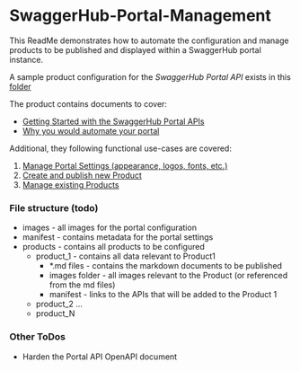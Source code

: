 # SwaggerHub-Portal-Management

This ReadMe demonstrates how to automate the configuration and manage products to be published and displayed within a SwaggerHub portal instance.


A sample product configuration for the _SwaggerHub Portal API_ exists in this [folder](./products/SwaggerHub%20Portal%20APIs/)

The product contains documents to cover:
- [Getting Started with the SwaggerHub Portal APIs](./products/SwaggerHub%20Portal%20APIs/Getting-Started.md)
- [Why you would automate your portal](./products/SwaggerHub%20Portal%20APIs/Automate-Your-Portal.md)

Additional, they following functional use-cases are covered:

 1. [Manage Portal Settings (appearance, logos, fonts, etc.)](./products/SwaggerHub%20Portal%20APIs/Manage-Portal-Settings.md)
 2. [Create and publish new Product](./products/SwaggerHub%20Portal%20APIs/Create-New-Product.md)
 3. [Manage existing Products](./products/SwaggerHub%20Portal%20APIs/Manage-Existing-Products.md)
 

### File structure (todo)

- images - all images for the portal configuration
- manifest - contains metadata for the portal settings
- products - contains all products to be configured
  - product_1 - contains all data relevant to Product1
    - *.md files - contains the markdown documents to be published
    - images folder - all images relevant to the Product (or referenced from the md files)
    - manifest - links to the APIs that will be added to the Product 1
  - product_2 ...
  - product_N

### Other ToDos
 
 - Harden the Portal API OpenAPI document
